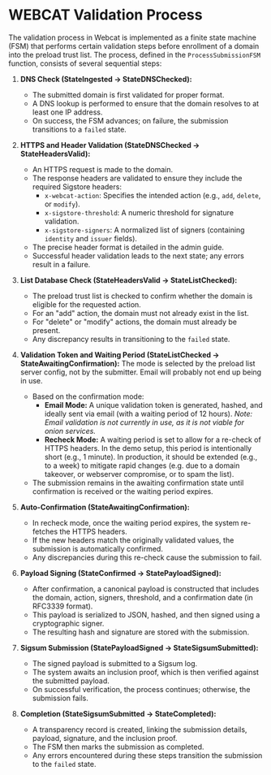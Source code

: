 # WEBCAT Validation Process

The validation process in Webcat is implemented as a finite state machine (FSM) that performs certain validation steps  before enrollment of a domain into the preload trust list. The process, defined in the `ProcessSubmissionFSM` function, consists of several sequential steps:

1. **DNS Check (StateIngested → StateDNSChecked):**
   - The submitted domain is first validated for proper format.
   - A DNS lookup is performed to ensure that the domain resolves to at least one IP address.
   - On success, the FSM advances; on failure, the submission transitions to a `failed` state.

2. **HTTPS and Header Validation (StateDNSChecked → StateHeadersValid):**
   - An HTTPS request is made to the domain.
   - The response headers are validated to ensure they include the required Sigstore headers:
     - `x-webcat-action`: Specifies the intended action (e.g., `add`, `delete`, or `modify`).
     - `x-sigstore-threshold`: A numeric threshold for signature validation.
     - `x-sigstore-signers`: A normalized list of signers (containing `identity` and `issuer` fields).
   - The precise header format is detailed in the admin guide.
   - Successful header validation leads to the next state; any errors result in a failure.

3. **List Database Check (StateHeadersValid → StateListChecked):**
   - The preload trust list is checked to confirm whether the domain is eligible for the requested action.
   - For an "add" action, the domain must not already exist in the list.
   - For "delete" or "modify" actions, the domain must already be present.
   - Any discrepancy results in transitioning to the `failed` state.

4. **Validation Token and Waiting Period (StateListChecked → StateAwaitingConfirmation):**
The mode is selected by the preload list server config, not by the submitter. Email will probably not end up being in use.

   - Based on the confirmation mode:
     - **Email Mode:** A unique validation token is generated, hashed, and ideally sent via email (with a waiting period of 12 hours). *Note: Email validation is not currently in use, as it is not viable for onion services.*
     - **Recheck Mode:** A waiting period is set to allow for a re-check of HTTPS headers. In the demo setup, this period is intentionally short (e.g., 1 minute). In production, it should be extended (e.g., to a week) to mitigate rapid changes (e.g. due to a domain takeover, or webserver compromise, or to spam the list).
   - The submission remains in the awaiting confirmation state until confirmation is received or the waiting period expires.

5. **Auto-Confirmation (StateAwaitingConfirmation):**
   - In recheck mode, once the waiting period expires, the system re-fetches the HTTPS headers.
   - If the new headers match the originally validated values, the submission is automatically confirmed.
   - Any discrepancies during this re-check cause the submission to fail.

6. **Payload Signing (StateConfirmed → StatePayloadSigned):**
   - After confirmation, a canonical payload is constructed that includes the domain, action, signers, threshold, and a confirmation date (in RFC3339 format).
   - This payload is serialized to JSON, hashed, and then signed using a cryptographic signer.
   - The resulting hash and signature are stored with the submission.

7. **Sigsum Submission (StatePayloadSigned → StateSigsumSubmitted):**
   - The signed payload is submitted to a Sigsum log.
   - The system awaits an inclusion proof, which is then verified against the submitted payload.
   - On successful verification, the process continues; otherwise, the submission fails.

8. **Completion (StateSigsumSubmitted → StateCompleted):**
   - A transparency record is created, linking the submission details, payload, signature, and the inclusion proof.
   - The FSM then marks the submission as completed.
   - Any errors encountered during these steps transition the submission to the `failed` state.


